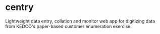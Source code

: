 # centry
Lightweight data entry, collation and monitor web app for digitizing data from KEDCO's paper-based customer enumeration exercise.
